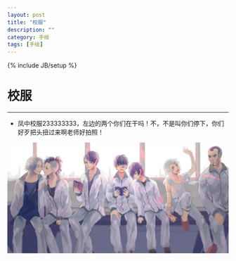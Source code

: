 ```yaml
---
layout: post
title: "校服"
description: ""
category: 手绘
tags: [手绘]
---
```

{% include JB/setup %}

# 校服
---

* 凤中校服233333333，左边的两个你们在干吗！不，不是叫你们停下，你们好歹把头扭过来啊老师好拍照！

![Alt text](/image/20150326/psb.jpg)

<!--break-->







